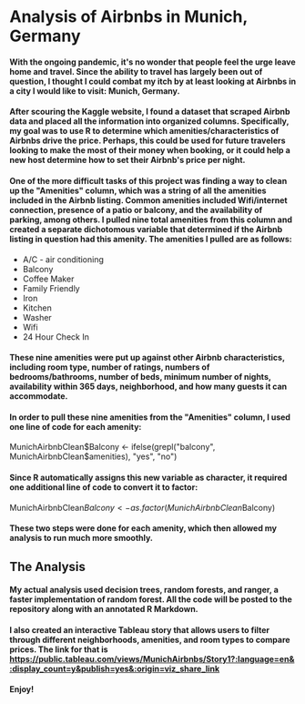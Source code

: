 # Analysis of Airbnbs in Munich, Germany

#### With the ongoing pandemic, it's no wonder that people feel the urge leave home and travel. Since the ability to travel has largely been out of question, I thought I could combat my itch by at least looking at Airbnbs in a city I would like to visit: Munich, Germany. 

#### After scouring the Kaggle website, I found a dataset that scraped Airbnb data and placed all the information into organized columns. Specifically, my goal was to use R to determine which amenities/characteristics of Airbnbs drive the price. Perhaps, this could be used for future travelers looking to make the most of their money when booking, or it could help a new host determine how to set their Airbnb's price per night. 

#### One of the more difficult tasks of this project was finding a way to clean up the "Amenities" column, which was a string of all the amenities included in the Airbnb listing. Common amenities included Wifi/internet connection, presence of a patio or balcony, and the availability of parking, among others. I pulled nine total amenities from this column and created a separate dichotomous variable that determined if the Airbnb listing in question had this amenity. The amenities I pulled are as follows:

* A/C - air conditioning
* Balcony
* Coffee Maker
* Family Friendly
* Iron
* Kitchen
* Washer
* Wifi
* 24 Hour Check In

#### These nine amenities were put up against other Airbnb characteristics, including room type, number of ratings, numbers of bedrooms/bathrooms, number of beds, minimum number of nights, availability within 365 days, neighborhood, and how many guests it can accommodate. 

#### In order to pull these nine amenities from the "Amenities" column, I used one line of code for each amenity:

MunichAirbnbClean$Balcony <- ifelse(grepl("balcony", MunichAirbnbClean$amenities), "yes", "no")

#### Since R automatically assigns this new variable as character, it required one additional line of code to convert it to factor:

MunichAirbnbClean$Balcony <- as.factor(MunichAirbnbClean$Balcony)

#### These two steps were done for each amenity, which then allowed my analysis to run much more smoothly. 

## The Analysis

#### My actual analysis used decision trees, random forests, and ranger, a faster implementation of random forest. All the code will be posted to the repository along with an annotated R Markdown. 

#### I also created an interactive Tableau story that allows users to filter through different neighborhoods, amenities, and room types to compare prices. The link for that is https://public.tableau.com/views/MunichAirbnbs/Story1?:language=en&:display_count=y&publish=yes&:origin=viz_share_link

#### Enjoy!
